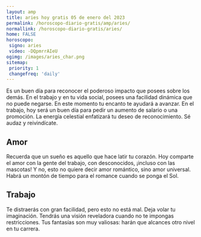 ```yaml
---
layout: amp
title: aries hoy gratis 05 de enero del 2023 
permalink: /horoscopo-diario-gratis/amp/aries/
normallink: /horoscopo-diario-gratis/aries/
home: FALSE
horoscopo:
 signo: aries
 video: -DQpmrrAIeU
ogimg: /images/aries_char.png
sitemap:
 priority: 1
 changefreq: 'daily'
---
```



Es un buen día para reconocer el poderoso impacto que posees sobre los demás. En el trabajo y en tu vida social, posees una facilidad dinámica que no puede negarse. En este momento tu encanto te ayudará a avanzar. En el trabajo, hoy será un buen día para pedir un aumento de salario o una promoción. La energía celestial enfatizará tu deseo de reconocimiento. Sé audaz y reivindícate.

## Amor

Recuerda que un sueño es aquello que hace latir tu corazón. Hoy comparte el amor con la gente del trabajo, con desconocidos, ¡incluso con las mascotas! Y no, esto no quiere decir amor romántico, sino amor universal. Habrá un montón de tiempo para el romance cuando se ponga el Sol.

## Trabajo

Te distraerás con gran facilidad, pero esto no está mal. Deja volar tu imaginación. Tendrás una visión reveladora cuando no te impongas restricciones. Tus fantasías son muy valiosas: harán que alcances otro nivel en tu carrera.